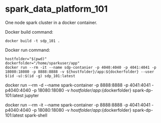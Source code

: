 # spark_data_platform_101
One node spark cluster in a docker container.



Docker build command:

```commandline
docker build -t sdp_101 .

```

Docker run command:

```commandline
hostfolder="$(pwd)"
dockerfolder="/home/sparkuser/app"
docker run --rm -it --name sdp-contanier -p 4040:4040 -p 4041:4041 -p 18080:18080 -p 8888:8888 -v ${hostfolder}/app:${dockerfolder} --user $(id -u):$(id -g) sdp_101:latest

```


docker run --rm -d --name spark-container -p 8888:8888 -p 4041:4041 -p4040:4040 -p 18080:18080 -v ${hostfolder}/app:${dockerfolder} spark-dp-101:latest jupyter


docker run --rm -it --name spark-container -p 8888:8888 -p 4041:4041 -p4040:4040 -p 18080:18080 -v ${hostfolder}/app:${dockerfolder} spark-dp-101:latest spark-shell